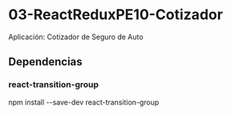 # 03-ReactReduxPE10-Cotizador
Aplicación: Cotizador de Seguro de Auto

## Dependencias

### react-transition-group
npm install --save-dev react-transition-group

